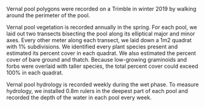 Vernal pool polygons were recorded on a Trimble in winter 2019 by walking around the perimeter of the pool.
<br>

Vernal pool vegetation is recorded annually in the spring.  For each pool, we laid out two transects bisecting the pool along its elliptical major and minor axes.  Every other meter along each transect, we laid down a 1m2 quadrat with 1% subdivisions.  We identified every plant species present and estimated its percent cover in each quadrat.  We also estimated the percent cover of bare ground and thatch.  Because low-growing graminoids and forbs were overlaid with taller species, the total percent cover could exceed 100% in each quadrat.
<br>

Vernal pool hydrology is recorded weekly during the wet phase.  To measure hydrology, we installed 0.8m rulers in the deepest part of each pool and recorded the depth of the water in each pool every week.